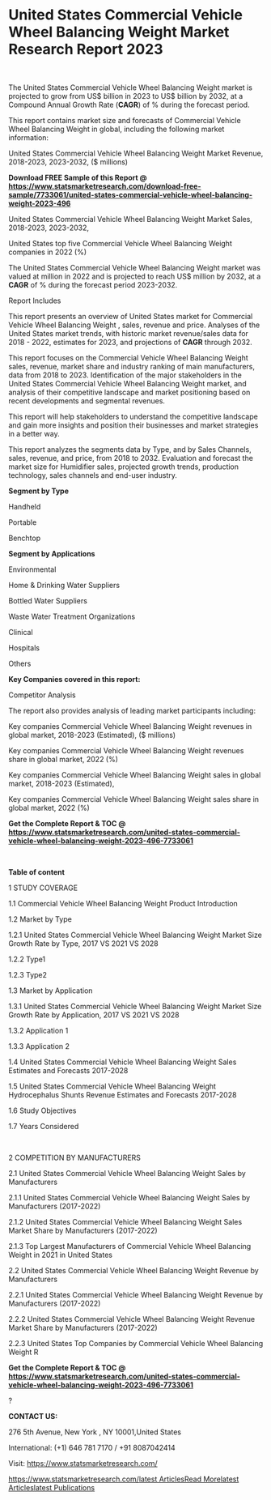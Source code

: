 <h1>United States Commercial Vehicle Wheel Balancing Weight Market Research Report 2023</h1><br/><p>The United States Commercial Vehicle Wheel Balancing Weight market is projected to grow from US$ billion in 2023 to US$ billion by 2032, at a Compound Annual Growth Rate (<strong>CAGR</strong>) of % during the forecast period.</p>
 
 
 
 <p>This report contains market size and forecasts of Commercial Vehicle Wheel Balancing Weight in global, including the following market information:</p>
 
 
 
 <p>United States Commercial Vehicle Wheel Balancing Weight Market Revenue, 2018-2023, 2023-2032, ($ millions)</p>
 
 
 
 <p><strong>Download FREE Sample of this Report @ <a href="https://www.statsmarketresearch.com/download-free-sample/7733061/united-states-commercial-vehicle-wheel-balancing-weight-2023-496">https://www.statsmarketresearch.com/download-free-sample/7733061/united-states-commercial-vehicle-wheel-balancing-weight-2023-496</a></strong></p>
 
 
 
 <p>United States Commercial Vehicle Wheel Balancing Weight Market Sales, 2018-2023, 2023-2032,</p>
 
 
 
 <p>United States top five Commercial Vehicle Wheel Balancing Weight companies in 2022 (%)</p>
 
 
 
 <p>The United States Commercial Vehicle Wheel Balancing Weight market was valued at million in 2022 and is projected to reach US$ million by 2032, at a <strong>CAGR</strong> of % during the forecast period 2023-2032.</p>
 
 
 
 <p>Report Includes</p>
 
 
 
 <p>This report presents an overview of United States market for Commercial Vehicle Wheel Balancing Weight , sales, revenue and price. Analyses of the United States market trends, with historic market revenue/sales data for 2018 - 2022, estimates for 2023, and projections of <strong>CAGR</strong> through 2032.</p>
 
 
 
 <p>This report focuses on the Commercial Vehicle Wheel Balancing Weight sales, revenue, market share and industry ranking of main manufacturers, data from 2018 to 2023. Identification of the major stakeholders in the United States Commercial Vehicle Wheel Balancing Weight market, and analysis of their competitive landscape and market positioning based on recent developments and segmental revenues.</p>
 
 
 
 <p>This report will help stakeholders to understand the competitive landscape and gain more insights and position their businesses and market strategies in a better way.</p>
 
 
 
 <p>This report analyzes the segments data by Type, and by Sales Channels, sales, revenue, and price, from 2018 to 2032. Evaluation and forecast the market size for Humidifier sales, projected growth trends, production technology, sales channels and end-user industry.</p>
 
 
 
 <p><strong>Segment by Type</strong></p>
 
 
 
 <p>Handheld</p>
 
 
 
 <p>Portable</p>
 
 
 
 <p>Benchtop</p>
 
 
 
 <p><strong>Segment <strong><strong>by Applications</strong></strong></strong></p>
 
 
 
 <p>Environmental</p>
 
 
 
 <p>Home & Drinking Water Suppliers</p>
 
 
 
 <p>Bottled Water Suppliers</p>
 
 
 
 <p>Waste Water Treatment Organizations</p>
 
 
 
 <p>Clinical</p>
 
 
 
 <p>Hospitals</p>
 
 
 
 <p>Others</p>
 
 
 
 <p><strong>Key Companies covered in this report:</strong></p>
 
 
 
 <p>Competitor Analysis</p>
 
 
 
 <p>The report also provides analysis of leading market participants including:</p>
 
 
 
 <p>Key companies Commercial Vehicle Wheel Balancing Weight revenues in global market, 2018-2023 (Estimated), ($ millions)</p>
 
 
 
 <p>Key companies Commercial Vehicle Wheel Balancing Weight revenues share in global market, 2022 (%)</p>
 
 
 
 <p>Key companies Commercial Vehicle Wheel Balancing Weight sales in global market, 2018-2023 (Estimated),</p>
 
 
 
 <p>Key companies Commercial Vehicle Wheel Balancing Weight sales share in global market, 2022 (%)</p>
 
 
 
 <div><b>Get the Complete Report & TOC @ <a href="https://www.statsmarketresearch.com/united-states-commercial-vehicle-wheel-balancing-weight-2023-496-7733061">https://www.statsmarketresearch.com/united-states-commercial-vehicle-wheel-balancing-weight-2023-496-7733061</a></b></div>
 
 
 
 <p><br />
 
 <b>Table of content</b></p>
 
 
 
 <p>1 STUDY COVERAGE<br />
 
 1.1 Commercial Vehicle Wheel Balancing Weight Product Introduction<br />
 
 1.2 Market by Type<br />
 
 1.2.1 United States Commercial Vehicle Wheel Balancing Weight Market Size Growth Rate by Type, 2017 VS 2021 VS 2028<br />
 
 1.2.2 Type1<br />
 
 1.2.3 Type2<br />
 
 1.3 Market by Application<br />
 
 1.3.1 United States Commercial Vehicle Wheel Balancing Weight Market Size Growth Rate by Application, 2017 VS 2021 VS 2028<br />
 
 1.3.2 Application 1<br />
 
 1.3.3 Application 2<br />
 
 1.4 United States Commercial Vehicle Wheel Balancing Weight Sales Estimates and Forecasts 2017-2028<br />
 
 1.5 United States Commercial Vehicle Wheel Balancing Weight Hydrocephalus Shunts Revenue Estimates and Forecasts 2017-2028<br />
 
 1.6 Study Objectives<br />
 
 1.7 Years Considered<br />
 
 <br />
 
 2 COMPETITION BY MANUFACTURERS<br />
 
 2.1 United States Commercial Vehicle Wheel Balancing Weight Sales by Manufacturers<br />
 
 2.1.1 United States Commercial Vehicle Wheel Balancing Weight Sales by Manufacturers (2017-2022)<br />
 
 2.1.2 United States Commercial Vehicle Wheel Balancing Weight Sales Market Share by Manufacturers (2017-2022)<br />
 
 2.1.3 Top Largest Manufacturers of Commercial Vehicle Wheel Balancing Weight in 2021 in United States<br />
 
 2.2 United States Commercial Vehicle Wheel Balancing Weight Revenue by Manufacturers<br />
 
 2.2.1 United States Commercial Vehicle Wheel Balancing Weight Revenue by Manufacturers (2017-2022)<br />
 
 2.2.2 United States Commercial Vehicle Wheel Balancing Weight Revenue Market Share by Manufacturers (2017-2022)<br />
 
 2.2.3 United States Top Companies by Commercial Vehicle Wheel Balancing Weight R</p>
 
 
 
 <div><b>Get the Complete Report & TOC @ <a href="https://www.statsmarketresearch.com/united-states-commercial-vehicle-wheel-balancing-weight-2023-496-7733061">https://www.statsmarketresearch.com/united-states-commercial-vehicle-wheel-balancing-weight-2023-496-7733061</a></b></div>
 
 
 
 <p>? </p>
 
 
 
 <p><b>CONTACT US:</b><br />
 
 276 5th Avenue, New York , NY 10001,United States<br />
 
 International: (+1) 646 781 7170 / +91 8087042414<br />
 
 Visit: <a href="https://www.statsmarketresearch.com/">https://www.statsmarketresearch.com/</a><br />
 
 <a href="https://gyeongbokgung.com">https://www.statsmarketresearch.com/</a><a href="https://hallyeomaritime.com">latest Articles</a><a href="https://jingwansa.com">Read More</a><a href="https://nguoiviet.jp/">latest Articles</a><a href="https://www.intelmarketresearch.com/">latest Publications</a></p>
